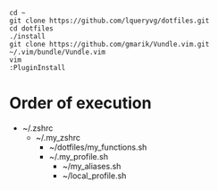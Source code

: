 ```
cd ~
git clone https://github.com/lqueryvg/dotfiles.git
cd dotfiles
./install
git clone https://github.com/gmarik/Vundle.vim.git ~/.vim/bundle/Vundle.vim
vim
:PluginInstall
```

# Order of execution
- ~/.zshrc
  - ~/.my_zshrc
    - ~/dotfiles/my_functions.sh
    - ~/.my_profile.sh
      - ~/my_aliases.sh
      - ~/local_profile.sh

